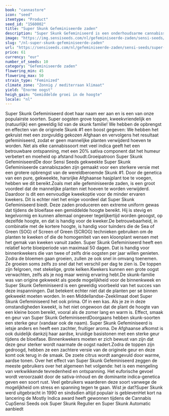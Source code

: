 ```yaml
---
book: "cannastore"
icon: "seed"
itemtype: "Product"
seed_id: "1560002"
title: "Super Skunk Gefeminiseerde zaden"
description: "Super Skunk Gefeminiseerd is een onderhoudsarme cannabissoort met grote oogst. Het bevat 80% indica en 20% sativa en heeft een ontspannen, verkwikkend effect."
image: "https://img.sensiseeds.com/nl/gefeminiseerde-zaden/sensi-seeds/super-skunk-gefeminiseerd-image.png"
slug: "/nl-super-skunk-gefeminiseerde-zaden"
url: "https://sensiseeds.com/nl/gefeminiseerde-zaden/sensi-seeds/super-skunk-gefeminiseerd?a_aid=cannastore"
price: 61
currency: "eur"
number_of_seeds: 10
category: "Gefeminiseerde zaden"
flowering_min: 45
flowering_max: 50
strain_type: "Feminized"
climate_zone: "Zonnig / mediterraan klimaat"
yield: "Enorme oogst"
heigh_gain: "Gemiddelde groei in de hoogte"
locale: "nl"
---
```

Super Skunk Gefeminiseerd doet haar naam eer aan en is een van onze populairste soorten. Super oogsten grove toppen, kweekvriendelijk en (natuurlijk) een geweldig lid van de skunk familie! We hebben de opbrengst en effecten van de originele Skunk #1 een boost gegeven: We hebben het gekruist met een zorgvuldig gekozen Afghaan en vervolgens het resultaat gefeminiseerd, zodat er geen mannelijke planten verwijderd hoeven te worden. Net als elke cannabissoort met veel indica geeft het een betrouwbare ontspanning, met een 20% sativa component dat het humeur verbetert en moeheid op afstand houdt.Groeipatroon Super Skunk GefeminiseerdDe door Sensi Seeds gekweekte Super Skunk Gefeminiseerde cannabiszaden zijn gemaakt voor een sterkere versie met een grotere opbrengst van de wereldberoemde Skunk #1. Door de genetica van een pure, gekweekte, harsrijke Afghaanse hasjplant toe te voegen, hebben we dit bereikt.Zoals met alle gefeminiseerde zaden, is een groot voordeel dat de mannelijke planten niet hoeven te worden verwijderd. Daardoor is dit een eenvoudige kweekoptie voor de minder ervaren kwekers. Dit is echter niet het enige voordeel dat Super Skunk Gefeminiseerd biedt. Deze zaden produceren een extreme uniform gewas dat tijdens de bloeifase een gemiddelde hoogte bereikt. Hij is stevig en kegelvormig en kunnen allemaal ongeveer tegelijkertijd worden geoogst, op dezelfde hoogte, en dat is handig voor de kweker.De betrouwbaarheid, in combinatie met de kortere hoogte, is handig voor tuinders die de Sea of Green (SOG) of Screen of Green (SCROG) technieken gebruiken om de planten te kweken of die de homogeniteit van een kloonplant wensen met het gemak van kweken vanuit zaden. Super Skunk Gefeminiseerd heeft een relatief korte bloeiperiode van maximaal 50 dagen. Dat is handig voor binnenkwekers die van twee of zelfs drie oogsten per jaar willen genieten. Zodra de bloemen gaan groeien, zullen ze ook snel in omvang toenemen. Ze groeien soms zelfs zo snel dat het verschil per dag te zien is. De toppen zijn felgroen, met stekelige, grote kelken.Kwekers kunnen een grote oogst verwachten, zelfs als je nog maar weinig ervaring hebt.De skunk-familie was van origine gekweekt als goede mogelijkheid voor de binnenkweek en Super Skunk Gefeminiseerd is een geweldig voorbeeld van het succes van deze inspanningen. Dat betekent echter niet dat de planten per sé binnen gekweekt moeten worden. In een Middellandse-Zeeklimaat doet Super Skunk Gefeminiseerd het ook prima. Of in een kas. Als je ze in deze omstandigheden kweekt, is het niet ongewoon dat de plant de hoogte van een kleine boom bereikt, vooral als de zomer lang en warm is. Effect, smaak en geur van Super Skunk GefeminiseerdDoorgaans hebben skunk-soorten een sterke geur (vandaar ook de naam). Super Skunk Gefeminiseerd is ietsje anders en heeft een zachter, fruitiger aroma. De Afghaanse afkomst is ook duidelijk dankzij haar aardse, kruidige basistonen met een sterke geur tijdens de bloeifase. Binnenkwekers moeten er zich bewust van zijn dat deze geur sterker wordt naarmate de oogst nadert.Zodra de toppen zijn gedroogd, hebben ze een zachtere versie van de originele geur en deze komt ook terug in de smaak. De zoete citrus wordt aangevuld door warme, aardse tonen. Over het effect van Super Skunk Gefeminiseerd zeggen de meeste gebruikers over het algemeen het volgende: het is een mengeling van verkwikkende tevredenheid en ontspanning. Het euforische gevoel wordt veroorzaakt door de sativa-inhoud en de dominante indica-genetica geven een soort rust. Veel gebruikers waarderen deze soort vanwege de mogelijkheid om stress en spanning tegen te gaan. Wist je dat?Super Skunk werd uitgebracht in 1990 en sindsdien altijd populair is geblevenHet kort na lancering de Mostly Indica award heeft gewonnen tijdens de Cannabis CupSensi Seeds ook Super Skunk Regulier en Super Skunk Automatic aanbiedt
